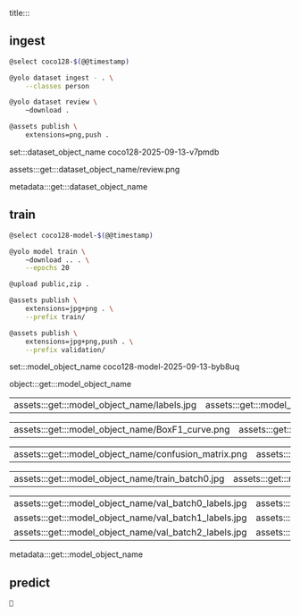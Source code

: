 title:::

## ingest

```bash
@select coco128-$(@@timestamp)

@yolo dataset ingest - . \
    --classes person

@yolo dataset review \
    ~download .

@assets publish \
    extensions=png,push .
```

set:::dataset_object_name coco128-2025-09-13-v7pmdb

assets:::get:::dataset_object_name/review.png

metadata:::get:::dataset_object_name

## train

```bash
@select coco128-model-$(@@timestamp)

@yolo model train \
    ~download .. . \
    --epochs 20

@upload public,zip .

@assets publish \
    extensions=jpg+png . \
    --prefix train/

@assets publish \
    extensions=jpg+png,push . \
    --prefix validation/
```

set:::model_object_name coco128-model-2025-09-13-byb8uq

object:::get:::model_object_name

| | |
|-|-|
| assets:::get:::model_object_name/labels.jpg | assets:::get:::model_object_name/results.png |

| | | | |
|-|-|-|-|
| assets:::get:::model_object_name/BoxF1_curve.png | assets:::get:::model_object_name/BoxPR_curve.png | assets:::get:::model_object_name/BoxP_curve.png | assets:::get:::model_object_name/BoxR_curve.png |

| | |
|-|-|
| assets:::get:::model_object_name/confusion_matrix.png | assets:::get:::model_object_name/confusion_matrix_normalized.png |

| | | |
|-|-|-|
| assets:::get:::model_object_name/train_batch0.jpg | assets:::get:::model_object_name/train_batch1.jpg | assets:::get:::model_object_name/train_batch2.jpg |

| | |
|-|-|
| assets:::get:::model_object_name/val_batch0_labels.jpg | assets:::get:::model_object_name/val_batch0_pred.jpg |
| assets:::get:::model_object_name/val_batch1_labels.jpg | assets:::get:::model_object_name/val_batch1_pred.jpg |
| assets:::get:::model_object_name/val_batch2_labels.jpg | assets:::get:::model_object_name/val_batch2_pred.jpg | 

metadata:::get:::model_object_name


## predict

```bash
🚧
```